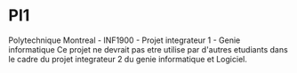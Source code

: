# PI1
Polytechnique Montreal - INF1900 - Projet integrateur 1 - Genie informatique  Ce projet ne devrait pas etre utilise par d'autres etudiants dans le cadre du projet integrateur 2 du genie informatique et Logiciel.
